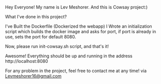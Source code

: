 Hey Everyone! My name is Lev Meshorer. And this is Cowsay project:)

What I've done in this project?

I've Built the Dockerfile (Dockerized the webapp)
I Wrote an initialization script which builds the docker image and asks for port, if port is already in use, sets the port for default 8080.

Now, please run init-cowsay.sh script, and that's it!

Awesome! Everything should be up and running in the address http://localhost:8080

For any problem in the project, feel free to contact me at any time! via Levmeshorer16@gmail.com
